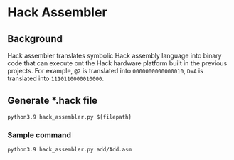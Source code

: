 # Hack Assembler

## Background

Hack assembler translates symbolic Hack assembly language into binary code that can execute ont the Hack hardware platform built in the previous projects. For example, `@2` is translated into `0000000000000010`, `D=A` is translated into `1110110000010000`.

## Generate *.hack file

`python3.9 hack_assembler.py ${filepath}`

### Sample command

`python3.9 hack_assembler.py add/Add.asm`
